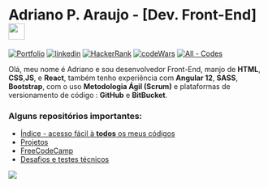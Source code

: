 # Adriano P. Araujo - [Dev. Front-End] <img src="https://github.com/blackcater/blackcater/raw/main/images/Hi.gif" height="32" />

[![Portfolio](https://img.shields.io/badge/Portfolio-%23000000.svg?style=for-the-badge&logo=firefox&logoColor=#FF7139)](https://dev-araujo.com.br/)
[![linkedin](https://img.shields.io/badge/LinkedIn-0077B5?style=for-the-badge&logo=linkedin&logoColor=white)](https://www.linkedin.com/in/araujocode/)
[![HackerRank](https://img.shields.io/badge/-Hackerrank-2EC866?style=for-the-badge&logo=HackerRank&logoColor=white)](https://www.hackerrank.com/araujo6_6)
[![codeWars](https://img.shields.io/badge/CodeWars-B1361E?style=for-the-badge&logo=codewars&logoColor=#B1361E)](https://www.codewars.com/users/dev-araujo)
[![All - Codes](https://img.shields.io/static/v1?label=All&message=Codes&color=%23005eff+&style=for-the-badge)](https://github.com/dev-araujo/Index)


Olá, meu nome é Adriano e sou desenvolvedor Front-End, manjo de **HTML**, **CSS**,**JS**, e **React**, também tenho experiência com **Angular 12**, **SASS**, **Bootstrap**, com o uso **Metodologia Ágil (Scrum)** e plataformas de versionamento de código : **GitHub** e **BitBucket**.

### Alguns repositórios importantes:
- [Índice - acesso fácil à **todos** os meus códigos](https://github.com/dev-araujo/Index)
- [Projetos](https://github.com/dev-araujo/projetos)
- [FreeCodeCamp](https://github.com/dev-araujo/FreeCodeCamp)
- [Desafios e testes técnicos](https://github.com/dev-araujo/desafios)


![](https://github-readme-stats.vercel.app/api/top-langs/?username=dev-araujo)

